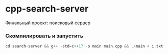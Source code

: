 # cpp-search-server
Финальный проект: поисковый сервер


### Скомпилировать и запустить
```c
cd search-server && g++ -std=c++17 -o main main.cpp && ./main < i.txt
```

